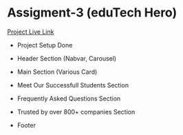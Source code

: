 # Assigment-3 (eduTech Hero)

[Project Live Link](https://edutech-hero.netlify.app/)

- Project Setup Done

- Header Section (Nabvar, Carousel)

- Main Section (Various Card)

- Meet Our Successfull Students Section

- Frequently Asked Questions Section

- Trusted by over 800+ companies Section

- Footer
